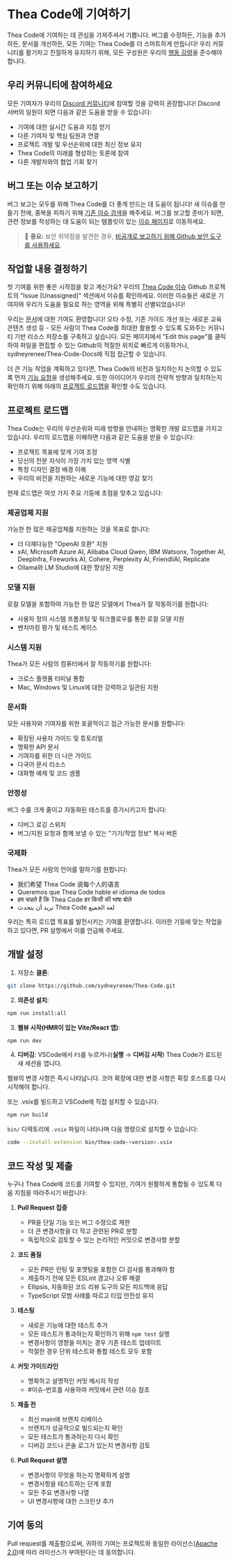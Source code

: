 # Thea Code에 기여하기

Thea Code에 기여하는 데 관심을 가져주셔서 기쁩니다. 버그를 수정하든, 기능을 추가하든, 문서를 개선하든, 모든 기여는 Thea Code를 더 스마트하게 만듭니다! 우리 커뮤니티를 활기차고 친절하게 유지하기 위해, 모든 구성원은 우리의 [행동 강령](CODE_OF_CONDUCT.md)을 준수해야 합니다.

## 우리 커뮤니티에 참여하세요

모든 기여자가 우리의 [Discord 커뮤니티](https://discord.gg/thea-placeholder)에 참여할 것을 강력히 권장합니다! Discord 서버의 일원이 되면 다음과 같은 도움을 받을 수 있습니다:

- 기여에 대한 실시간 도움과 지침 얻기
- 다른 기여자 및 핵심 팀원과 연결
- 프로젝트 개발 및 우선순위에 대한 최신 정보 유지
- Thea Code의 미래를 형성하는 토론에 참여
- 다른 개발자와의 협업 기회 찾기

## 버그 또는 이슈 보고하기

버그 보고는 모두를 위해 Thea Code를 더 좋게 만드는 데 도움이 됩니다! 새 이슈를 만들기 전에, 중복을 피하기 위해 [기존 이슈 검색](sydneyrenee/Thea-Code/issues)을 해주세요. 버그를 보고할 준비가 되면, 관련 정보를 작성하는 데 도움이 되는 템플릿이 있는 [이슈 페이지](sydneyrenee/Thea-Code/issues/new/choose)로 이동하세요.

<blockquote class='warning-note'>
     🔐 <b>중요:</b> 보안 취약점을 발견한 경우, <a href="https://github.com/sydneyrenee/Thea-Code/security/advisories/new">비공개로 보고하기 위해 Github 보안 도구를 사용하세요</a>.
</blockquote>

## 작업할 내용 결정하기

첫 기여를 위한 좋은 시작점을 찾고 계신가요? 우리의 [Thea Code 이슈](https://github.com/orgs/sydneyrenee/projects/1) Github 프로젝트의 "Issue [Unassigned]" 섹션에서 이슈를 확인하세요. 이러한 이슈들은 새로운 기여자와 우리가 도움을 필요로 하는 영역을 위해 특별히 선별되었습니다!

우리는 [문서](https://docs.thea-placeholder.com/)에 대한 기여도 환영합니다! 오타 수정, 기존 가이드 개선 또는 새로운 교육 콘텐츠 생성 등 - 모든 사람이 Thea Code를 최대한 활용할 수 있도록 도와주는 커뮤니티 기반 리소스 저장소를 구축하고 싶습니다. 모든
페이지에서 "Edit this page"를 클릭하여 파일을 편집할 수 있는 Github의 적절한 위치로 빠르게 이동하거나, sydneyrenee/Thea-Code-Docs에 직접 접근할 수 있습니다.

더 큰 기능 작업을 계획하고 있다면, Thea Code의 비전과 일치하는지 논의할 수 있도록 먼저 [기능 요청](sydneyrenee/Thea-Code/discussions/categories/feature-requests?discussions_q=is%3Aopen+category%3A%22Feature+Requests%22+sort%3Atop)을 생성해주세요. 또한 아이디어가 우리의 전략적 방향과 일치하는지 확인하기 위해 아래의 [프로젝트 로드맵](#프로젝트-로드맵)을 확인할 수도 있습니다.

## 프로젝트 로드맵

Thea Code는 우리의 우선순위와 미래 방향을 안내하는 명확한 개발 로드맵을 가지고 있습니다. 우리의 로드맵을 이해하면 다음과 같은 도움을 받을 수 있습니다:

- 프로젝트 목표에 맞게 기여 조정
- 당신의 전문 지식이 가장 가치 있는 영역 식별
- 특정 디자인 결정 배경 이해
- 우리의 비전을 지원하는 새로운 기능에 대한 영감 찾기

현재 로드맵은 여섯 가지 주요 기둥에 초점을 맞추고 있습니다:

### 제공업체 지원

가능한 한 많은 제공업체를 지원하는 것을 목표로 합니다:

- 더 다재다능한 "OpenAI 호환" 지원
- xAI, Microsoft Azure AI, Alibaba Cloud Qwen, IBM Watsonx, Together AI, DeepInfra, Fireworks AI, Cohere, Perplexity AI, FriendliAI, Replicate
- Ollama와 LM Studio에 대한 향상된 지원

### 모델 지원

로컬 모델을 포함하여 가능한 한 많은 모델에서 Thea가 잘 작동하기를 원합니다:

- 사용자 정의 시스템 프롬프팅 및 워크플로우를 통한 로컬 모델 지원
- 벤치마킹 평가 및 테스트 케이스

### 시스템 지원

Thea가 모든 사람의 컴퓨터에서 잘 작동하기를 원합니다:

- 크로스 플랫폼 터미널 통합
- Mac, Windows 및 Linux에 대한 강력하고 일관된 지원

### 문서화

모든 사용자와 기여자를 위한 포괄적이고 접근 가능한 문서를 원합니다:

- 확장된 사용자 가이드 및 튜토리얼
- 명확한 API 문서
- 기여자를 위한 더 나은 가이드
- 다국어 문서 리소스
- 대화형 예제 및 코드 샘플

### 안정성

버그 수를 크게 줄이고 자동화된 테스트를 증가시키고자 합니다:

- 디버그 로깅 스위치
- 버그/지원 요청과 함께 보낼 수 있는 "기기/작업 정보" 복사 버튼

### 국제화

Thea가 모든 사람의 언어를 말하기를 원합니다:

- 我们希望 Thea Code 说每个人的语言
- Queremos que Thea Code hable el idioma de todos
- हम चाहते हैं कि Thea Code हर किसी की भाषा बोले
- نريد أن يتحدث Thea Code لغة الجميع

우리는 특히 로드맵 목표를 발전시키는 기여를 환영합니다. 이러한 기둥에 맞는 작업을 하고 있다면, PR 설명에서 이를 언급해 주세요.

## 개발 설정

1. 저장소 **클론**:

```sh
git clone https://github.com/sydneyrenee/Thea-Code.git
```

2. **의존성 설치**:

```sh
npm run install:all
```

3. **웹뷰 시작(HMR이 있는 Vite/React 앱)**:

```sh
npm run dev
```

4. **디버깅**:
   VSCode에서 `F5`를 누르거나(**실행** → **디버깅 시작**) Thea Code가 로드된 새 세션을 엽니다.

웹뷰의 변경 사항은 즉시 나타납니다. 코어 확장에 대한 변경 사항은 확장 호스트를 다시 시작해야 합니다.

또는 .vsix를 빌드하고 VSCode에 직접 설치할 수 있습니다:

```sh
npm run build
```

`bin/` 디렉토리에 `.vsix` 파일이 나타나며 다음 명령으로 설치할 수 있습니다:

```sh
code --install-extension bin/thea-code-<version>.vsix
```

## 코드 작성 및 제출

누구나 Thea Code에 코드를 기여할 수 있지만, 기여가 원활하게 통합될 수 있도록 다음 지침을 따라주시기 바랍니다:

1. **Pull Request 집중**

    - PR을 단일 기능 또는 버그 수정으로 제한
    - 더 큰 변경사항을 더 작고 관련된 PR로 분할
    - 독립적으로 검토할 수 있는 논리적인 커밋으로 변경사항 분할

2. **코드 품질**

    - 모든 PR은 린팅 및 포맷팅을 포함한 CI 검사를 통과해야 함
    - 제출하기 전에 모든 ESLint 경고나 오류 해결
    - Ellipsis, 자동화된 코드 리뷰 도구의 모든 피드백에 응답
    - TypeScript 모범 사례를 따르고 타입 안전성 유지

3. **테스팅**

    - 새로운 기능에 대한 테스트 추가
    - 모든 테스트가 통과하는지 확인하기 위해 `npm test` 실행
    - 변경사항이 영향을 미치는 경우 기존 테스트 업데이트
    - 적절한 경우 단위 테스트와 통합 테스트 모두 포함

4. **커밋 가이드라인**

    - 명확하고 설명적인 커밋 메시지 작성
    - #이슈-번호를 사용하여 커밋에서 관련 이슈 참조

5. **제출 전**

    - 최신 main에 브랜치 리베이스
    - 브랜치가 성공적으로 빌드되는지 확인
    - 모든 테스트가 통과하는지 다시 확인
    - 디버깅 코드나 콘솔 로그가 있는지 변경사항 검토

6. **Pull Request 설명**
    - 변경사항이 무엇을 하는지 명확하게 설명
    - 변경사항을 테스트하는 단계 포함
    - 모든 주요 변경사항 나열
    - UI 변경사항에 대한 스크린샷 추가

## 기여 동의

Pull request를 제출함으로써, 귀하의 기여는 프로젝트와 동일한 라이선스([Apache 2.0](../LICENSE))에 따라 라이선스가 부여된다는 데 동의합니다.
